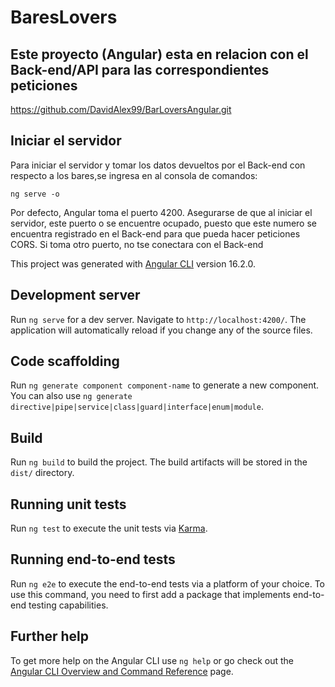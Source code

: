 # BaresLovers

## Este proyecto (Angular) esta en relacion con el Back-end/API para las correspondientes peticiones
https://github.com/DavidAlex99/BarLoversAngular.git

## Iniciar el servidor
Para iniciar el servidor y tomar los datos devueltos por el Back-end con respecto a los bares,se ingresa en al consola de comandos:
```
ng serve -o
```

Por defecto, Angular toma el puerto 4200.
Asegurarse de que al iniciar  el servidor, este puerto o se encuentre ocupado, puesto que este numero se encuentra registrado en el Back-end para que pueda hacer peticiones CORS.
Si toma otro puerto, no tse conectara con el Back-end

This project was generated with [Angular CLI](https://github.com/angular/angular-cli) version 16.2.0.

## Development server

Run `ng serve` for a dev server. Navigate to `http://localhost:4200/`. The application will automatically reload if you change any of the source files.

## Code scaffolding

Run `ng generate component component-name` to generate a new component. You can also use `ng generate directive|pipe|service|class|guard|interface|enum|module`.

## Build

Run `ng build` to build the project. The build artifacts will be stored in the `dist/` directory.

## Running unit tests

Run `ng test` to execute the unit tests via [Karma](https://karma-runner.github.io).

## Running end-to-end tests

Run `ng e2e` to execute the end-to-end tests via a platform of your choice. To use this command, you need to first add a package that implements end-to-end testing capabilities.

## Further help

To get more help on the Angular CLI use `ng help` or go check out the [Angular CLI Overview and Command Reference](https://angular.io/cli) page.
